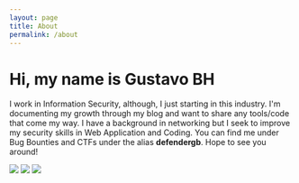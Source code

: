 ```yaml
---
layout: page
title: About
permalink: /about
---
```

# Hi, my name is Gustavo BH
I work in Information Security, although, I just starting in this industry. I'm documenting my growth through my blog and want to share any tools/code that come my way. I have a background in networking but I seek to improve my security skills in Web Application and Coding. You can find me under Bug Bounties and CTFs under the alias __defendergb__. Hope to see you around!

<script src="https://www.hackthebox.eu/badge/298459"></script>

<script src="https://tryhackme.com/badge/51291"></script>

<a href='https://hackerone.com/defendergb'><img src='https://img.shields.io/badge/_-%40hackerone-lightgrey?style=flat-square&label=defendergb&color=black&logo=Hackerone&logoColor=white' style='width:auto !important;'/></a>
<a href='https://twitter.com/DefenderGB'><img src='https://img.shields.io/twitter/follow/defendergb?style=flat-square&label=@defendergb&color=black&logo=twitter&logoColor=white' style='width:auto !important;'/></a>
<a href='https://github.com/DefenderGB'><img src='https://img.shields.io/github/followers/DefenderGB?style=flat-square&label=DefenderGB&color=black&logo=github&logoColor=white' style='width:auto !important;'/></a><br/>
